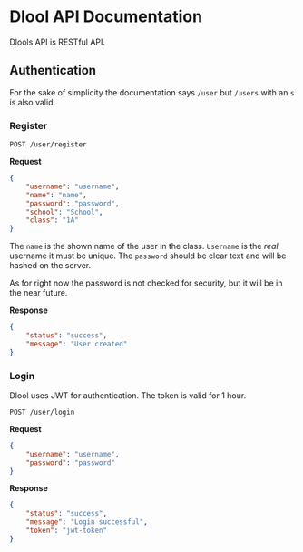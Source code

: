 # Dlool API Documentation

Dlools API is RESTful API.

## Authentication

For the sake of simplicity the documentation says `/user` but `/users` with an `s` is also valid.

### Register

`POST /user/register`

**Request**

```json
{
    "username": "username",
    "name": "name",
    "password": "password",
    "school": "School",
    "class": "1A"
}
```

The `name` is the shown name of the user in the class. `Username` is the _real_ username it must be unique. The `password` should be clear text and will be hashed on the server.

As for right now the password is not checked for security, but it will be in the near future.

**Response**

```json
{
    "status": "success",
    "message": "User created"
}
```

### Login

Dlool uses JWT for authentication. The token is valid for 1 hour.

`POST /user/login`

**Request**

```json
{
    "username": "username",
    "password": "password"
}
```

**Response**

```json
{
    "status": "success",
    "message": "Login successful",
    "token": "jwt-token"
}
```
